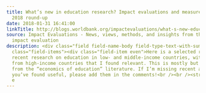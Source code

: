 ```yaml
---
title: What’s new in education research? Impact evaluations and measurement – January
  2018 round-up
date: 2018-01-31 16:41:00
linkTitle: http://blogs.worldbank.org/impactevaluations/what-s-new-education-research-impact-evaluations-and-measurement-january-2018-round
source: Impact Evaluations - News, views, methods, and insights from the world of
  impact evaluation
description: <div class="field field-name-body field-type-text-with-summary field-label-hidden"><div
  class="field-items"><div class="field-item even">Here is a selected round-up of
  recent research on education in low- and middle-income countries, with a few findings
  from high-income countries that I found relevant. This is mostly but not entirely
  from the “economics of education” literature. If I’m missing recent articles that
  you’ve found useful, please add them in the comments!<br /><br /><strong>What is
  e
---
```

